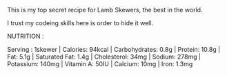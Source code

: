 This is my top secret recipe for Lamb Skewers, the best in the world.

I trust my codeing skills here is order to hide it well.

NUTRITION :

Serving : 1skewer | Calories: 94kcal | Carbohydrates: 0.8g | Protein: 10.8g | Fat: 5.1g | Saturated Fat: 1.4g | Cholesterol: 34mg | Sodium: 278mg | Potassium: 140mg | Vitamin A: 50IU | Calcium: 10mg | Iron: 1.3mg
